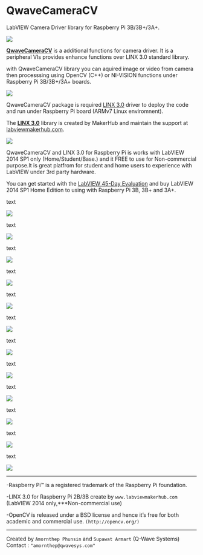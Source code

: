 # QwaveCameraCV

LabVIEW Camera Driver library for Raspberry Pi 3B/3B+/3A+.

![](http://ftp.qwavesys.com/tmp_pics/QwaveCameraCV-08.png)

[**QwaveCameraCV**](https://github.com/QWaveSystems/QwaveCameraCV) is a additional functions for camera driver. It is a peripheral VIs provides enhance functions over LINX 3.0 standard library.

with QwaveCameraCV library you can aquired image or video from camera then processsing using OpenCV (C++) or NI-VISION functions under Raspberry Pi 3B/3B+/3A+ boards.

![](http://ftp.qwavesys.com/tmp_pics/QwaveCameraCV-01.png)

QwaveCameraCV package is required [LINX 3.0](http://sine.ni.com/nips/cds/view/p/lang/en/nid/212478) driver to deploy the code and run under Raspberry Pi board (ARMv7 Linux enviromnent).

The [**LINX 3.0**](https://github.com/MakerHub/LINX/tree/master/LabVIEW) library is created by MakerHub
and maintain the support at [labviewmakerhub.com](https://www.labviewmakerhub.com/doku.php?id=libraries:linx:start).
 
![](http://ftp.qwavesys.com/tmp_pics/QwaveCameraCV-10.png)

QwaveCameraCV and LINX 3.0 for Raspberry Pi is works with LabVIEW 2014 SP1 only (Home/Student/Base.) and it FREE to use for Non-commercial purpose.It is great platfrom for student and home users to experience with LabVIEW under 3rd party hardware.

You can get started with the [LabVIEW 45-Day Evaluation](http://ftp.ni.com/support/softlib/labview/labview_development_system/2014%20SP1/2014sp1LV-WinEng.exe) and buy LabVIEW 2014 SP1 Home Edition to using with Raspberry Pi 3B, 3B+ and 3A+.





text

![](http://ftp.qwavesys.com/tmp_pics/QwaveCameraCV-00.png)

text

![](http://ftp.qwavesys.com/tmp_pics/QwaveCameraCV-01.png)

text

![](http://ftp.qwavesys.com/tmp_pics/QwaveCameraCV-02.png)

text

![](http://ftp.qwavesys.com/tmp_pics/QwaveCameraCV-03.png)

text

![](http://ftp.qwavesys.com/tmp_pics/QwaveCameraCV-04.png)

text

![](http://ftp.qwavesys.com/tmp_pics/QwaveCameraCV-05.png)

text

![](http://ftp.qwavesys.com/tmp_pics/QwaveCameraCV-06.png)

text

![](http://ftp.qwavesys.com/tmp_pics/QwaveCameraCV-07.png)

text

![](http://ftp.qwavesys.com/tmp_pics/QwaveCameraCV-08.png)

text

![](http://ftp.qwavesys.com/tmp_pics/QwaveCameraCV-09.png)

text

![](http://ftp.qwavesys.com/tmp_pics/QwaveCameraCV-10.png)

text

![](http://ftp.qwavesys.com/tmp_pics/QwaveCameraCV-11.png)

------------------------------------------------------------------

-Raspberry Pi™ is a registered trademark of the Raspberry Pi foundation.

-LINX 3.0 for Raspberry Pi 2B/3B create by `www.labviewmakerhub.com` (LabVIEW 2014 only,***Non-commercial use)

-OpenCV is released under a BSD license and hence it’s free for both academic and commercial use. `(http://opencv.org/)`

------------------------------------------------------------------
Created by `Amornthep Phunsin` and `Supawat Armart` (Q-Wave Systems)
Contact : `"amornthep@qwavesys.com"`
